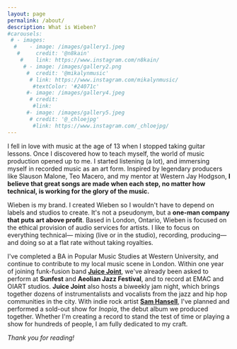 ```yaml
---
layout: page
permalink: /about/
description: What is Wieben?
#carousels:
 # - images:
  #    - image: /images/gallery1.jpeg
   #     credit: '@n8kain'
    #    link: https://www.instagram.com/n8kain/
     # - image: /images/gallery2.png
      #  credit: '@mikalynmusic'
       # link: https://www.instagram.com/mikalynmusic/
        #textColor: '#24071c'
      #- image: /images/gallery4.jpeg
       # credit: 
        #link: 
      #- image: /images/gallery5.jpeg
       # credit: '@_chloejpg'
        #link: https://www.instagram.com/_chloejpg/
---
```

I fell in love with music at the age of 13 when I stopped taking guitar lessons.  Once I discovered how to teach myself, the world of music production opened up to me.  I started listening (a lot), and immersing myself in recorded music as an art form.  Inspired by legendary producers like Slauson Malone, Teo Macero, and my mentor at Western Jay Hodgson, **I believe that great songs are made when each step, no matter how technical, is working for the glory of the music.**

Wieben is my brand.  I created Wieben so I wouldn't have to depend on labels and studios to create.  It's not a pseudonym, but a **one-man company that puts art above profit**.  Based in London, Ontario, Wieben is focused on the ethical provision of audio services for artists.  I like to focus on everything technical— mixing (live or in the studio), recording, producing— and doing so at a flat rate without taking royalties.  

I've completed a BA in Popular Music Studies at Western University, and continue to contribute to my local music scene in London.  Within one year of joining funk-fusion band **[Juice Joint](https://www.instagram.com/juicejointband/)**, we've already been asked to perform at **Sunfest** and **Aeolian Jazz Festival**, and to record at EMAC and OIART studios.  **Juice Joint** also hosts a biweekly jam night, which brings together dozens of instrumentalists and vocalists from the jazz and hip hop communities in the city.  With indie rock artist **[Sam Hansell](https://www.instagram.com/ham_sansell/)**, I've planned and performed a sold-out show for *Inopia*, the debut album we produced together.  Whether I'm creating a record to stand the test of time or playing a show for hundreds of people, I am fully dedicated to my craft.  

*Thank you for reading!*
